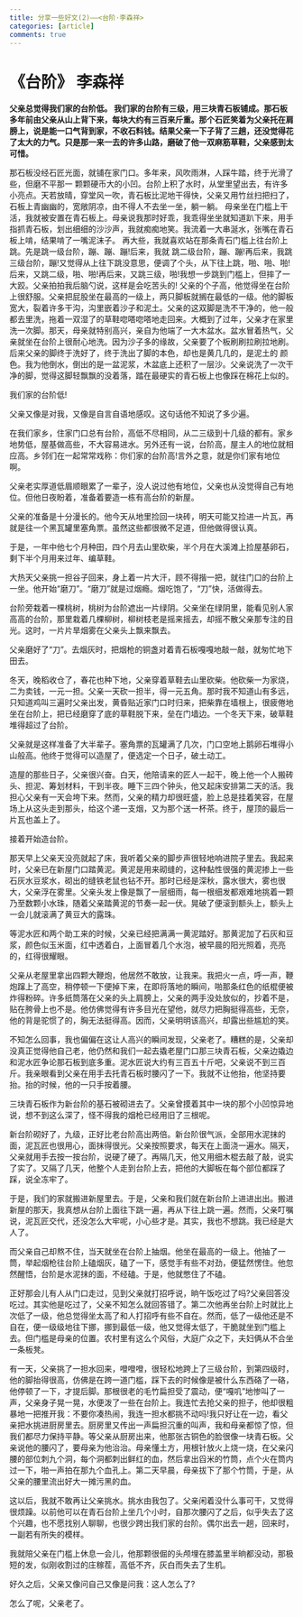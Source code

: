 ```yaml
---
title: 分享一些好文(2)——<台阶·李森祥>
categories: [article]
comments: true
---
```

# 《台阶》 李森祥
<p>
<strong>父亲总觉得我们家的台阶低。 我们家的台阶有三级，用三块青石板铺成。那石板多年前由父亲从山上背下来，每块大约有三百来斤重。那个石匠笑着为父亲托在肩膀上，说是能一口气背到家，不收石料钱。结果父亲一下子背了三趟，还没觉得花了太大的力气。只是那一来一去的许多山路，磨破了他一双麻筋草鞋，父亲感到太可惜。</strong>

那石板没经石匠光面，就铺在家门口。多年来，风吹雨淋，人踩牛踏，终于光滑了些，但磨不平那一 颗颗硬币大的小凹。台阶上积了水时，从堂里望出去，有许多小亮点。天若放晴，穿堂风一吹，青石板比泥地干得快，父亲又用竹丝扫把扫了，石板上青幽幽的，宽敞阴凉，由不得人不去坐一坐，躺一躺。 母亲坐在门槛上干活，我就被安置在青石板上。母亲说我那时好乖，我乖得坐坐就知道趴下来，用手指抓青石板，划出细细的沙沙声，我就痴痴地笑。我流着一大串涎水，张嘴在青石板上啃，结果啃了一嘴泥沫子。 再大些，我就喜欢站在那条青石门槛上往台阶上跳。先是跳一级台阶，蹦、蹦、蹦!后来，我就 跳二级台阶，蹦、蹦!再后来，我跳三级台阶，蹦!又觉得从上往下跳没意思，便调了个头，从下往上跳，啪、啪、啪!后来，又跳二级，啪、啪!再后来，又跳三级，啪!我想一步跳到门槛上，但摔了一大跤。父亲拍拍我后脑勺说，这样是会吃苦头的! 父亲的个子高，他觉得坐在台阶上很舒服。父亲把屁股坐在最高的一级上，两只脚板就搁在最低的一级。他的脚板宽大，裂着许多干沟，沟里嵌着沙子和泥土。父亲的这双脚是洗不干净的，他一般都去里洗，拖着一双湿了的草鞋唿嗒唿嗒地走回来。大概到了过年，父亲才在家里洗一次脚。那天，母亲就特别高兴，亲自为他端了一大木盆水。盆水冒着热气，父亲就坐在台阶上很耐心地洗。因为沙子多的缘故，父亲要了个板刷刷拉刷拉地刷。后来父亲的脚终于洗好了，终于洗出了脚的本色，却也是黄几几的，是泥土的 颜色。我为他倒水，倒出的是一盆泥浆，木盆底上还积了一层沙。父亲说洗了一次干净的脚，觉得这脚轻飘飘的没着落，踏在最硬实的青石板上也像踩在棉花上似的。

我们家的台阶低!

父亲又像是对我，又像是自言自语地感叹。这句话他不知说了多少遍。

在我们家乡，住家门口总有台阶，高低不尽相同，从二三级到十几级的都有。家乡地势低，屋基做高些，不大容易进水。另外还有一说，台阶高，屋主人的地位就相应高。乡邻们在一起常常戏称：你们家的台阶高!言外之意，就是你们家有地位啊。

父亲老实厚道低眉顺眼累了一辈子，没人说过他有地位，父亲也从没觉得自己有地位。但他日夜盼着，准备着要造一栋有高台阶的新屋。

父亲的准备是十分漫长的。他今天从地里捡回一块砖，明天可能又捡进一片瓦，再就是往一个黑瓦罐里塞角票。虽然这些都很微不足道，但他做得很认真。

于是，一年中他七个月种田，四个月去山里砍柴，半个月在大溪滩上捡屋基卵石，剩下半个月用来过年、编草鞋。

大热天父亲挑一担谷子回来，身上着一片大汗，顾不得揩一把，就往门口的台阶上一坐。他开始“磨刀”。“磨刀”就是过烟瘾。烟吃饱了，“刀”快，活做得去。

台阶旁栽着一棵桃树，桃树为台阶遮出一片绿阴。父亲坐在绿阴里，能看见别人家高高的台阶，那里栽着几棵柳树，柳树枝老是摇来摇去，却摇不散父亲那专注的目光。这时，一片片旱烟雾在父亲头上飘来飘去。

父亲磨好了“刀”。去烟灰时，把烟枪的铜盏对着青石板嘎嘎地敲一敲，就匆忙地下田去。

冬天，晚稻收仓了，春花也种下地，父亲穿着草鞋去山里砍柴。他砍柴一为家烧，二为卖钱，一元一担。父亲一天砍一担半，得一元五角。那时我不知道山有多远，只知道鸡叫三遍时父亲出发，黄昏贴近家门口时归来，把柴靠在墙根上，很疲倦地坐在台阶上，把已经磨穿了底的草鞋脱下来，垒在门墙边。一个冬天下来，破草鞋堆得超过了台阶。

父亲就是这样准备了大半辈子。塞角票的瓦罐满了几次，门口空地上鹅卵石堆得小山般高。他终于觉得可以造屋了，便选定一个日子，破土动工。

造屋的那些日子，父亲很兴奋。白天，他陪请来的匠人一起干，晚上他一个人搬砖头、担泥、筹划材料，干到半夜。睡下三四个钟头，他又起床安排第二天的活。我担心父亲有一天会垮下来。然而，父亲的精力却很旺盛，脸上总是挂着笑容，在屋场上从这头走到那头，给这个递一支烟，又为那个送一杯茶。终于，屋顶的最后一片瓦也盖上了。

接着开始造台阶。

那天早上父亲天没亮就起了床，我听着父亲的脚步声很轻地响进院子里去。我起来时，父亲已在新屋门口踏黄泥。黄泥是用来砌缝的，这种黏性很强的黄泥掺上一些石灰水豆浆水，砌出的缝铁老鼠也钻不开。那时已经是深秋，露水很大，雾也很大，父亲浮在雾里。父亲头发上像是飘了一层细雨，每一根细发都艰难地挑着一颗乃至数颗小水珠，随着父亲踏黄泥的节奏一起一伏。晃破了便滚到额头上，额头上一会儿就滚满了黄豆大的露珠。

等泥水匠和两个助工来的时候，父亲已经把满满一黄泥踏好。那黄泥加了石灰和豆浆，颜色似玉米面，红中透着白，上面冒着几个水泡，被早晨的阳光照着，亮亮的，红得很耀眼。

父亲从老屋里拿出四颗大鞭炮，他居然不敢放，让我来。我把火一点，呼一声，鞭炮蹿上了高空，稍停顿一下便掉下来，在即将落地的瞬间，啪那条红色的纸棍便被炸得粉碎。许多纸筒落在父亲的头上肩膀上，父亲的两手没处放似的，抄着不是，贴在胯骨上也不是。他仿佛觉得有许多目光在望他，就尽力把胸挺得高些，无奈，他的背是驼惯了的，胸无法挺得高。因而，父亲明明该高兴，却露出些尴尬的笑。

不知怎么回事，我也偏偏在这让人高兴的瞬间发现，父亲老了。糟糕的是，父亲却没真正觉得他自己老，他仍然和我们一起去撬老屋门口那三块青石板，父亲边撬边和泥水匠争论那石板到底多重。泥水匠说大约有三百五十斤吧，父亲说不到三百斤。我亲眼看到父亲在用手去托青石板时腰闪了一下。我就不让他抬，他坚持要抬。抬的时候，他的一只手按着腰。

三块青石板作为新台阶的基石被砌进去了。父亲曾摸着其中一块的那个小凹惊异地说，想不到这么深了，怪不得我的烟枪已经用旧了三根呢。

新台阶砌好了，九级，正好比老台阶高出两倍。新台阶很气派，全部用水泥抹的面，泥瓦匠也很用心，面抹得很光。父亲按照要求，每天在上面浇一遍水。隔天，父亲就用手去按一按台阶，说硬了硬了。再隔几天，他又用细木棍去敲了敲，说实了实了。又隔了几天，他整个人走到台阶上去，把他的大脚板在每个部位都踩了踩，说全冻牢了。

于是，我们的家就搬进新屋里去。于是，父亲和我们就在新台阶上进进出出。搬进新屋的那天，我真想从台阶上面往下跳一遍，再从下往上跳一遍。然而，父亲叮嘱说，泥瓦匠交代，还没怎么大牢呢，小心些才是。其实，我也不想跳。我已经是大人了。

而父亲自己却熬不住，当天就坐在台阶上抽烟。他坐在最高的一级上。他抽了一筒，举起烟枪往台阶上磕烟灰，磕了一下，感觉手有些不对劲，便猛然愣住。他忽然醒悟，台阶是水泥抹的面，不经磕。于是，他就憋住了不磕。

正好那会儿有人从门口走过，见到父亲就打招呼说，晌午饭吃过了吗?父亲回答没吃过。其实他是吃过了，父亲不知怎么就回答错了。第二次他再坐台阶上时就比上次低了一级，他总觉得坐太高了和人打招呼有些不自在。然而，低了一级他还是不自在，便一级级地往下挪，挪到最低一级，他又觉得太低了，干脆就坐到门槛上去。但门槛是母亲的位置。农村里有这么个风俗，大庭广众之下，夫妇俩从不合坐一条板凳。

有一天，父亲挑了一担水回来，噔噔噔，很轻松地跨上了三级台阶，到第四级时，他的脚抬得很高，仿佛是在跨一道门槛，踩下去的时候像是被什么东西硌了一硌，他停顿了一下，才提后脚。那根很老的毛竹扁担受了震动，便“嘎叽”地惨叫了一声，父亲身子晃一晃，水便泼了一些在台阶上。我连忙去抢父亲的担子，他却很粗暴地一把推开我：不要你凑热闹，我连一担水都挑不动吗!我只好让在一边，看父亲把水挑进厨房里去。厨房里又传出一声扁担沉重的叫声，我和母亲都惊了惊，但我们都尽力保持平静。等父亲从厨房出来，他那张古铜色的脸很像一块青石板。父亲说他的腰闪了，要母亲为他治治。母亲懂土方，用根针放火上烧一烧，在父亲闪腰的部位刺九个洞，每个洞都刺出鲜红的血，然后拿出舀米的竹筒，点个火在筒内过一下，啪一声拍在那九个血孔上。第二天早晨，母亲拔下了那个竹筒，于是，从父亲的腰里流出好大一摊污黑的血。

这以后，我就不敢再让父亲挑水。挑水由我包了。父亲闲着没什么事可干，又觉得很烦躁。以前他可以在青石台阶上坐几个小时，自那次腰闪了之后，似乎失去了这个兴趣，也不愿找别人聊聊，也很少跨出我们家的台阶。偶尔出去一趟，回来时，一副若有所失的模样。

我就陪父亲在门槛上休息一会儿，他那颗很倔的头颅埋在膝盖里半晌都没动，那极短的发，似刚收割过的庄稼茬，高低不齐，灰白而失去了生机。

好久之后，父亲又像问自己又像是问我：这人怎么了?

怎么了呢，父亲老了。
</p>